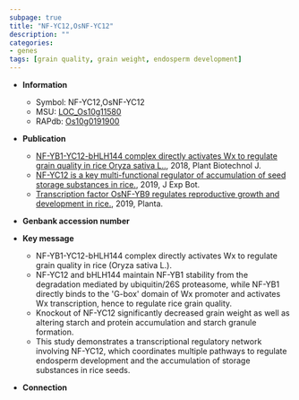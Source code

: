 ```yaml
---
subpage: true
title: "NF-YC12,OsNF-YC12"
description: ""
categories:
- genes
tags: [grain quality, grain weight, endosperm development]
---
```


* **Information**  
    + Symbol: NF-YC12,OsNF-YC12  
    + MSU: [LOC_Os10g11580](http://rice.plantbiology.msu.edu/cgi-bin/ORF_infopage.cgi?orf=LOC_Os10g11580)  
    + RAPdb: [Os10g0191900](http://rapdb.dna.affrc.go.jp/viewer/gbrowse_details/irgsp1?name=Os10g0191900)  

* **Publication**  
    + [NF-YB1-YC12-bHLH144 complex directly activates Wx to regulate grain quality in rice Oryza sativa L..](http://www.ncbi.nlm.nih.gov/pubmed?term=NF-YB1-YC12-bHLH144+complex+directly+activates+Wx+to+regulate+grain+quality+in+rice+Oryza+sativa+L..%5BTitle%5D), 2018, Plant Biotechnol J.
    + [NF-YC12 is a key multi-functional regulator of accumulation of seed storage substances in rice.](http://www.ncbi.nlm.nih.gov/pubmed?term=NF-YC12+is+a+key+multi-functional+regulator+of+accumulation+of+seed+storage+substances+in+rice.%5BTitle%5D), 2019, J Exp Bot.
    + [Transcription factor OsNF-YB9 regulates reproductive growth and development in rice.](http://www.ncbi.nlm.nih.gov/pubmed?term=Transcription+factor+OsNF-YB9+regulates+reproductive+growth+and+development+in+rice.%5BTitle%5D), 2019, Planta.

* **Genbank accession number**  

* **Key message**  
    + NF-YB1-YC12-bHLH144 complex directly activates Wx to regulate grain quality in rice (Oryza sativa L.).
    + NF-YC12 and bHLH144 maintain NF-YB1 stability from the degradation mediated by ubiquitin/26S proteasome, while NF-YB1 directly binds to the 'G-box' domain of Wx promoter and activates Wx transcription, hence to regulate rice grain quality.
    + Knockout of NF-YC12 significantly decreased grain weight as well as altering starch and protein accumulation and starch granule formation.
    + This study demonstrates a transcriptional regulatory network involving NF-YC12, which coordinates multiple pathways to regulate endosperm development and the accumulation of storage substances in rice seeds.

* **Connection**  



